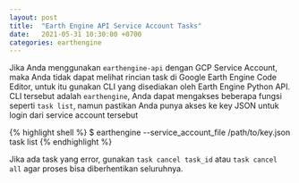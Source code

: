 ```yaml
---
layout: post
title:  "Earth Engine API Service Account Tasks"
date:   2021-05-31 10:30:00 +0700
categories: earthengine
---
```


Jika Anda menggunakan `earthengine-api` dengan GCP Service Account, maka Anda tidak dapat melihat rincian task di Google Earth Engine Code Editor, untuk itu gunakan CLI yang disediakan oleh Earth Engine Python API.
CLI tersebut adalah `earthengine`, Anda dapat mengakses beberapa fungsi seperti `task list`, namun pastikan Anda punya akses ke key JSON untuk login dari service account tersebut

{% highlight shell %}
$ earthengine --service_account_file /path/to/key.json task list
{% endhighlight %}

Jika ada task yang error, gunakan `task cancel task_id` atau `task cancel all` agar proses bisa diberhentikan seluruhnya.
